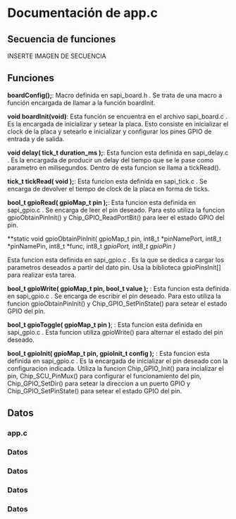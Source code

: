 # **Documentación de app.c**


## **Secuencia de funciones**

INSERTE IMAGEN DE SECUENCIA

## **Funciones**

**boardConfig();**: Macro definida en sapi_board.h . Se trata de una macro a función 
encargada de llamar a  la función boardInit.

**void boardInit(void)**: Esta función se encuentra en el archivo sapi_board.c . Es la 
encargada de inicializar y setear la placa.
Esto consiste en inicializar el clock de la placa y setearlo e inicializar y
 configurar los pines GPIO de entrada y de salida.
 

**void delay( tick_t duration_ms );**: Esta funcion esta definida en sapi_delay.c . Es
la encargada de producir un delay del tiempo que se le pase como parametro en
milisegundos. Dentro de esta funcion se llama a tickRead().

**tick_t tickRead( void );**: Esta funcion esta definida en sapi_tick.c . Se encarga de
devolver el tiempo de clock de la placa en forma de ticks.

**bool_t gpioRead( gpioMap_t pin );**: Esta funcion esta definida en sapi_gpio.c . 
Se encarga de leer el pin deseado. Para esto utiliza la funcion gpioObtainPinInit() y
Chip_GPIO_ReadPortBit() para leer el estado GPIO del pin.


**static void gpioObtainPinInit( gpioMap_t pin,
                               int8_t *pinNamePort, int8_t *pinNamePin,
                               int8_t *func, int8_t *gpioPort,
                               int8_t *gpioPin )**
							   
Esta funcion esta definida en sapi_gpio.c . Es la que se dedica a cargar los 
parametros deseados a partir del dato pin. Usa la biblioteca gpioPinsInit[] para
realizar esta tarea. 


**bool_t gpioWrite( gpioMap_t pin, bool_t value );** : Esta funcion esta definida en sapi_gpio.c . 
Se encarga de escribir el pin deseado. Para esto utiliza la funcion gpioObtainPinInit() y
Chip_GPIO_SetPinState() para setear el estado GPIO del pin.

**bool_t gpioToggle( gpioMap_t pin )**; : Esta funcion esta definida en sapi_gpio.c . 
Esta funcion utiliza gpioWrite() para alternar el estado del pin deseado.


**bool_t gpioInit( gpioMap_t pin, gpioInit_t config );** : Esta funcion esta 
definida en sapi_gpio.c . Es la encargada de inicializar el pin deseado con la configuracion indicada.
Utiliza la funcion Chip_GPIO_Init() para incializar el pin, Chip_SCU_PinMux() para configurar el funcionamiento
del pin, Chip_GPIO_SetDir() para setear la direccion a un puerto GPIO y Chip_GPIO_SetPinState()
para setear el estado GPIO del pin.

## **Datos**

### **app.c**


### **Datos**

### **Datos**

### **Datos**

### **Datos**























